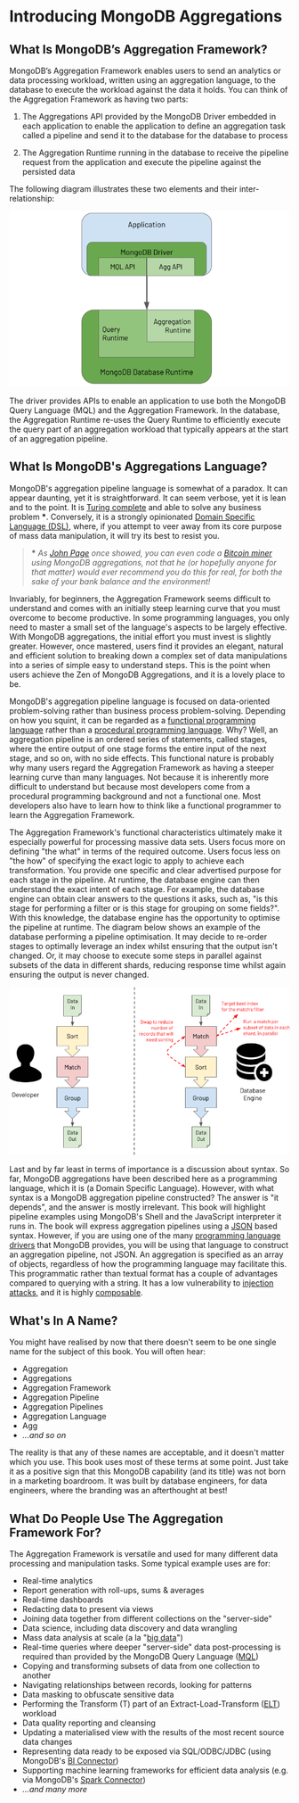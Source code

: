 # Introducing MongoDB Aggregations

## What Is MongoDB’s Aggregation Framework?

MongoDB’s Aggregation Framework enables users to send an analytics or data processing workload, written using an aggregation language, to the database to execute the workload against the data it holds. You can think of the Aggregation Framework as having two parts:

 1. The Aggregations API provided by the MongoDB Driver embedded in each application to enable the application to define an aggregation task called a pipeline and send it to the database for the database to process
 
 2. The Aggregation Runtime running in the database to receive the pipeline request from the application and execute the pipeline against the persisted data

The following diagram illustrates these two elements and their inter-relationship:

![MongoDB Aggregation Framework components - Driver API and Database Aggregation Runtime](./pics/aggregation-components.png)

The driver provides APIs to enable an application to use both the MongoDB Query Language (MQL) and the Aggregation Framework. In the database, the Aggregation Runtime re-uses the Query Runtime to efficiently execute the query part of an aggregation workload that typically appears at the start of an aggregation pipeline.


## What Is MongoDB's Aggregations Language?

MongoDB's aggregation pipeline language is somewhat of a paradox. It can appear daunting, yet it is straightforward. It can seem verbose, yet it is lean and to the point. It is [Turing complete](https://en.wikipedia.org/wiki/Turing_completeness) and able to solve any business problem __*__. Conversely, it is a strongly opinionated [Domain Specific Language (DSL)](https://en.wikipedia.org/wiki/Domain-specific_language), where, if you attempt to veer away from its core purpose of mass data manipulation, it will try its best to resist you.

> __*__ _As [John Page](http://ilearnasigoalong.blogspot.com/) once showed, you can even code a [Bitcoin miner](https://github.com/johnlpage/MongoAggMiner) using MongoDB aggregations, not that he (or hopefully anyone for that matter) would ever recommend you do this for real, for both the sake of your bank balance and the environment!_

Invariably, for beginners, the Aggregation Framework seems difficult to understand and comes with an initially steep learning curve that you must overcome to become productive. In some programming languages, you only need to master a small set of the language's aspects to be largely effective. With MongoDB aggregations, the initial effort you must invest is slightly greater. However, once mastered, users find it provides an elegant, natural and efficient solution to breaking down a complex set of data manipulations into a series of simple easy to understand steps. This is the point when users achieve the Zen of MongoDB Aggregations, and it is a lovely place to be.

MongoDB's aggregation pipeline language is focused on data-oriented problem-solving rather than business process problem-solving. Depending on how you squint, it can be regarded as a [functional programming language](https://en.wikipedia.org/wiki/Functional_programming) rather than a [procedural programming language](https://en.wikipedia.org/wiki/Procedural_programming). Why? Well, an aggregation pipeline is an ordered series of statements, called stages, where the entire output of one stage forms the entire input of the next stage, and so on, with no side effects. This functional nature is probably why many users regard the Aggregation Framework as having a steeper learning curve than many languages. Not because it is inherently more difficult to understand but because most developers come from a procedural programming background and not a functional one. Most developers also have to learn how to think like a functional programmer to learn the Aggregation Framework.

The Aggregation Framework's functional characteristics ultimately make it especially powerful for processing massive data sets. Users focus more on defining "the what" in terms of the required outcome. Users focus less on "the how" of specifying the exact logic to apply to achieve each transformation. You provide one specific and clear advertised purpose for each stage in the pipeline. At runtime, the database engine can then understand the exact intent of each stage. For example, the database engine can obtain clear answers to the questions it asks, such as, "is this stage for performing a filter or is this stage for grouping on some fields?". With this knowledge, the database engine has the opportunity to optimise the pipeline at runtime. The diagram below shows an example of the database performing a pipeline optimisation. It may decide to re-order stages to optimally leverage an index whilst ensuring that the output isn't changed. Or, it may choose to execute some steps in parallel against subsets of the data in different shards, reducing response time whilst again ensuring the output is never changed.

![MongoDB Aggregation Framework developer vs database engine optimizations comparison](./pics/optimise.png)

Last and by far least in terms of importance is a discussion about syntax. So far, MongoDB aggregations have been described here as a programming language, which it is (a Domain Specific Language). However, with what syntax is a MongoDB aggregation pipeline constructed? The answer is "it depends", and the answer is mostly irrelevant. This book will highlight pipeline examples using MongoDB's Shell and the JavaScript interpreter it runs in. The book will express aggregation pipelines using a [JSON](https://en.wikipedia.org/wiki/JSON) based syntax. However, if you are using one of the many [programming language drivers](https://docs.mongodb.com/drivers/) that MongoDB provides, you will be using that language to construct an aggregation pipeline, not JSON. An aggregation is specified as an array of objects, regardless of how the programming language may facilitate this. This programmatic rather than textual format has a couple of advantages compared to querying with a string. It has a low vulnerability to [injection attacks](https://en.wikipedia.org/wiki/SQL_injection), and it is highly [composable](https://en.wikipedia.org/wiki/Composability).


## What's In A Name?

You might have realised by now that there doesn't seem to be one single name for the subject of this book. You will often hear:

* Aggregation
* Aggregations
* Aggregation Framework
* Aggregation Pipeline
* Aggregation Pipelines
* Aggregation Language
* Agg
* _...and so on_

The reality is that any of these names are acceptable, and it doesn't matter which you use. This book uses most of these terms at some point. Just take it as a positive sign that this MongoDB capability (and its title) was not born in a marketing boardroom. It was built by database engineers, for data engineers, where the branding was an afterthought at best!


## What Do People Use The Aggregation Framework For?

The Aggregation Framework is versatile and used for many different data processing and manipulation tasks. Some typical example uses are for:

* Real-time analytics
* Report generation with roll-ups, sums & averages
* Real-time dashboards
* Redacting data to present via views
* Joining data together from different collections on the "server-side"
* Data science, including data discovery and data wrangling
* Mass data analysis at scale (a la "[big data](https://en.wikipedia.org/wiki/Big_data)")
* Real-time queries where deeper "server-side" data post-processing is required than provided by the MongoDB Query Language ([MQL](https://docs.mongodb.com/manual/crud/))
* Copying and transforming subsets of data from one collection to another
* Navigating relationships between records, looking for patterns
* Data masking to obfuscate sensitive data
* Performing the Transform (T) part of an Extract-Load-Transform ([ELT](https://en.wikipedia.org/wiki/Extract,_load,_transform)) workload
* Data quality reporting and cleansing
* Updating a materialised view with the results of the most recent source data changes
* Representing data ready to be exposed via SQL/ODBC/JDBC (using MongoDB's [BI Connector](https://docs.mongodb.com/bi-connector/))
* Supporting machine learning frameworks for efficient data analysis (e.g. via MongoDB's [Spark Connector](https://docs.mongodb.com/spark-connector))
* _...and many more_

